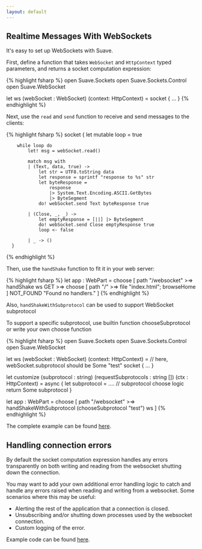 ```yaml
---
layout: default
---
```


Realtime Messages With WebSockets
---------------------------------

It's easy to set up WebSockets with Suave.

First, define a function that takes `WebSocket` and `HttpContext` typed parameters, and returns a socket computation expression:

{% highlight fsharp %}
open Suave.Sockets
open Suave.Sockets.Control
open Suave.WebSocket

let ws (webSocket : WebSocket) (context: HttpContext) =
    socket {
      ...
    }
{% endhighlight %}

Next, use the `read` and `send` function to receive and send messages to the clients:

{% highlight fsharp %}
    socket {
        let mutable loop = true

        while loop do
            let! msg = webSocket.read()

            match msg with
            | (Text, data, true) ->
                let str = UTF8.toString data
                let response = sprintf "response to %s" str
                let byteResponse =
                    response
                    |> System.Text.Encoding.ASCII.GetBytes
                    |> ByteSegment
                do! webSocket.send Text byteResponse true

            | (Close, _, _) ->
                let emptyResponse = [||] |> ByteSegment
                do! webSocket.send Close emptyResponse true
                loop <- false

            | _ -> ()
      }
{% endhighlight %}

Then, use the `handShake` function to fit it in your web server:

{% highlight fsharp %}
let app : WebPart =
    choose [
        path "/websocket" >=> handShake ws
        GET >=> choose [ path "/" >=> file "index.html"; browseHome ]
        NOT_FOUND "Found no handlers." ]
{% endhighlight %}

Also, `handShakeWithSubprotocol` can be used to support WebSocket subprotocol

To support a specific subprotocol, use builtin function chooseSubprotocol or write your own choose function

{% highlight fsharp %}
open Suave.Sockets
open Suave.Sockets.Control
open Suave.WebSocket

let ws (webSocket : WebSocket) (context: HttpContext) =
    // here, webSocket.subprotocol should be Some "test"
    socket {
      ...
    }

let customize (subprotocol : string) (requestSubprotocols : string []) (ctx : HttpContext) = async {
    let subprotocol = .... // subprotocol choose logic
    return Some subprotocol
}

let app : WebPart =
    choose [
        path "/websocket" >=> handShakeWithSubprotocol (chooseSubprotocol "test") ws ]
{% endhighlight %}

The complete example can be found [here](https://github.com/SuaveIO/suave/tree/master/examples/WebSocket).

Handling connection errors
---------------------------------

By default the socket computation expression handles any errors transparently on both writing and reading from the websocket shutting down the connection.

You may want to add your own additional error handling logic to catch and handle any errors raised when reading and writing from a websocket. Some scenarios where this may be useful:

- Alerting the rest of the application that a connection is closed.
- Unsubscribing and/or shutting down processes used by the websocket connection.
- Custom logging of the error.

Example code can be found [here](https://github.com/SuaveIO/suave/tree/master/examples/WebSocket).